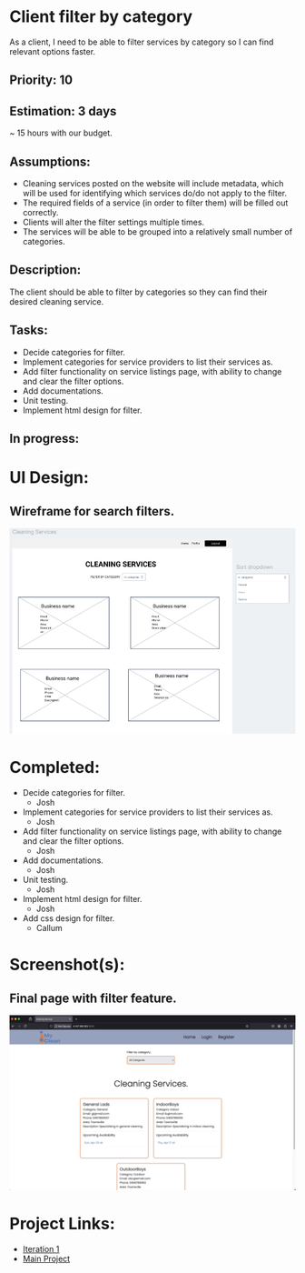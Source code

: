 # Client filter by category
As a client, I need to be able to filter services by category so I can find relevant options faster.

## Priority: 10

## Estimation: 3 days
~ 15 hours with our budget.

## Assumptions:
- Cleaning services posted on the website will include metadata, which will be used for identifying which services do/do not apply to the filter.
- The required fields of a service (in order to filter them) will be filled out correctly.
- Clients will alter the filter settings multiple times.
- The services will be able to be grouped into a relatively small number of categories.

## Description:
The client should be able to filter by categories so they can find their desired cleaning service.

## Tasks:
- Decide categories for filter.
- Implement categories for service providers to list their services as.
- Add filter functionality on service listings page, with ability to change and clear the filter options.
- Add documentations.
- Unit testing.
- Implement html design for filter.

## In progress:



# UI Design:
## Wireframe for search filters.
![Wireframe - Service Provider Registration](../screenshots/iteration2_wireframe_filter.png)

# Completed:
- Decide categories for filter.
    - Josh
- Implement categories for service providers to list their services as.
    - Josh
- Add filter functionality on service listings page, with ability to change and clear the filter options.
    - Josh
- Add documentations.
    - Josh  
- Unit testing.
    - Josh
- Implement html design for filter.
    - Josh
- Add css design for filter.
    - Callum

# Screenshot(s):
## Final page with filter feature.
![Filter feature](../screenshots/category.png)


# Project Links:
- [Iteration 1](../iteration_2.md)
- [Main Project](../../README.md)

